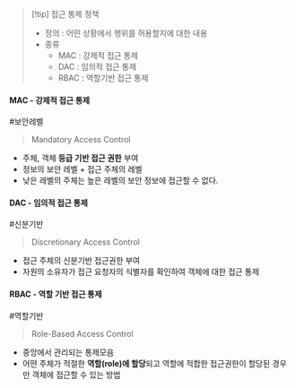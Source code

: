 
>[!tip] 접근 통제 정책
>- 정의 : 어떤 상황에서 행위를 허용할지에 대한 내용
>- 종류
>	- MAC : 강제적 접근 통제
>	- DAC : 임의적 접근 통제
>	- RBAC : 역할기반 접근 통제

#### MAC - 강제적 접근 통제 
#보안레벨 
> Mandatory Access Control
- 주체, 객체 **등급 기반 접근 권한** 부여 
- 정보의 보안 레벨 + 접근 주체의 레벨 
- 낮은 레벨의 주체는 높은 레벨의 보안 정보에 접근할 수 없다.

#### DAC - 임의적 접근 통제
#신분기반
> Discretionary Access Control 
- 접근 주체의 신분기반 접근권한 부여 
- 자원의 소유자가 접근 요청자의 식별자를 확인하여 객체에 대한 접근 통제 

#### RBAC - 역할 기반 접근 통제 
#역할기반 
>Role-Based Access Control
- 중앙에서 관리되는 통제모음
- 어떤 주체가 적절한 **역할(role)에 할당**되고 역할에 적합한 접근권한이 할당된 경우만 객체에 접근할 수 있는 방법

